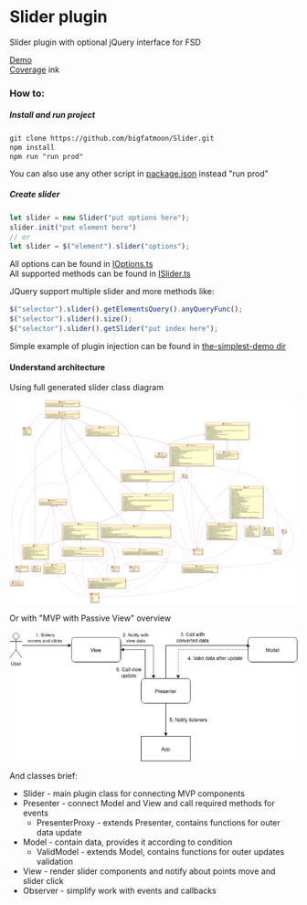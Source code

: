 # Slider plugin
Slider plugin with optional jQuery interface for FSD

[Demo](https://bigfatmoon.github.io/Slider/index.html)  
[Coverage](https://bigfatmoon.github.io/Slider/coverage/lcov-report/index.html)
ink

### How to:
##### Install and run project
```
git clone https://github.com/bigfatmoon/Slider.git
npm install
npm run "run prod"
``` 
You can also use any other script in [package.json](./package.json) instead "run prod"

##### Create slider
```javascript
let slider = new Slider("put options here");
slider.init("put element here")
// or
let slider = $("element").slider("options");
```
All options can be found in [IOptions.ts](./src/slider/model/IOptions.ts)  
All supported methods can be found in [ISlider.ts](./src/slider/ISlider.ts)

JQuery support multiple slider and more methods like:
```javascript
$("selector").slider().getElementsQuery().anyQueryFunc();
$("selector").slider().size();
$("selector").slider().getSlider("put index here");
```
Simple example of plugin injection can be found in [the-simplest-demo dir](./the-simplest-demo)
#### Understand architecture

Using full generated slider class diagram

![uml](./uml/uml.svg)

Or with "MVP with Passive View" overview

![overview](./uml/overview.png)      

And classes brief:
* Slider - main plugin class for connecting MVP components
* Presenter - connect Model and View and call required methods for events
  * PresenterProxy - extends Presenter,  contains functions for outer data update
* Model - contain data, provides it according to condition
  * ValidModel - extends Model, contains functions for outer updates validation
* View - render slider components and notify about points move and slider click
* Observer - simplify work with events and callbacks
